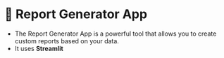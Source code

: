 # 📑 Report Generator App

- The Report Generator App is a powerful tool that allows you to create custom reports based on your data.
- It uses **Streamlit**
